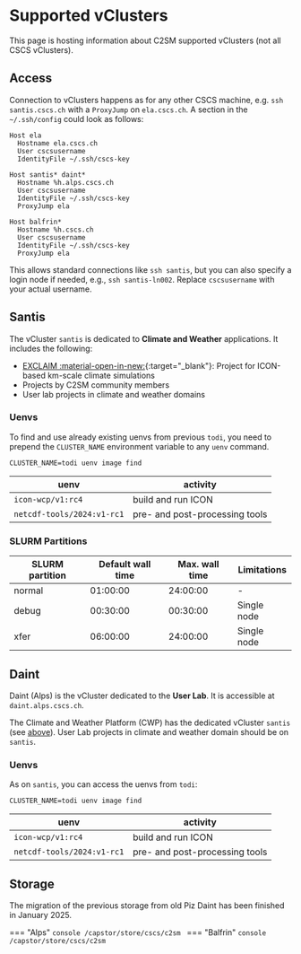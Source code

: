 # Supported vClusters

This page is hosting information about C2SM supported vClusters (not all CSCS vClusters). 

## Access

Connection to vClusters happens as for any other CSCS machine, e.g. `ssh santis.cscs.ch` with a `ProxyJump` on `ela.cscs.ch`.
A section in the `~/.ssh/config` could look as follows:

```config title="~/.ssh.config"
Host ela
  Hostname ela.cscs.ch
  User cscsusername
  IdentityFile ~/.ssh/cscs-key

Host santis* daint* 
  Hostname %h.alps.cscs.ch
  User cscsusername
  IdentityFile ~/.ssh/cscs-key
  ProxyJump ela

Host balfrin* 
  Hostname %h.cscs.ch
  User cscsusername
  IdentityFile ~/.ssh/cscs-key
  ProxyJump ela
```

This allows standard connections like `ssh santis`, but you can also specify a login node if needed, e.g., `ssh santis-ln002`. Replace `cscsusername` with your actual username.

## Santis

The vCluster `santis` is dedicated to **Climate and Weather** applications. It includes the following:

- [EXCLAIM :material-open-in-new:](https://c2sm.ethz.ch/research/exclaim.html){:target="_blank"}: Project for ICON-based km-scale climate simulations
- Projects by C2SM community members
- User lab projects in climate and weather domains

### Uenvs

To find and use already existing uenvs from previous `todi`, you need to prepend the `CLUSTER_NAME` environment variable to any `uenv` command.

```shell
CLUSTER_NAME=todi uenv image find
```

| uenv                       | activity                       |
|----------------------------|--------------------------------|
| `icon-wcp/v1:rc4`          | build and run ICON             |
| `netcdf-tools/2024:v1-rc1` | pre- and post-processing tools |

### SLURM Partitions

| SLURM partition | Default wall time | Max. wall time | Limitations |
|-----------------|-------------------|----------------|-------------|
| normal          | 01:00:00          | 24:00:00       | -           |
| debug           | 00:30:00          | 00:30:00       | Single node |  
| xfer            | 06:00:00          | 24:00:00       | Single node |

## Daint

Daint (Alps) is the vCluster dedicated to the **User Lab**. It is accessible at `daint.alps.cscs.ch`.

The Climate and Weather Platform (CWP) has the dedicated vCluster `santis` (see [above](#santis)).
User Lab projects in climate and weather domain should be on  `santis`.

### Uenvs

As on `santis`, you can access the uenvs from `todi`:

```shell
CLUSTER_NAME=todi uenv image find
```

| uenv                       | activity                       |
|----------------------------|--------------------------------|
| `icon-wcp/v1:rc4`          | build and run ICON             |
| `netcdf-tools/2024:v1-rc1` | pre- and post-processing tools |

## Storage

The migration of the previous storage from old Piz Daint has been finished in January 2025. 

=== "Alps"
    ```console
    /capstor/store/cscs/c2sm
    ```
=== "Balfrin"
    ```console
    /capstor/store/cscs/c2sm
    ```
